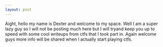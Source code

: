 ```yaml
---
layout: post
---
```

Aight, hello my name is Dexter and welcome to my space. Well I am a super lazy guy so I will not be posting much here but I will tryand keep you up to speed with some cool writeups from ctfs that I took part in. Again welcome guys more info will be shared when I actually start playing ctfs.
